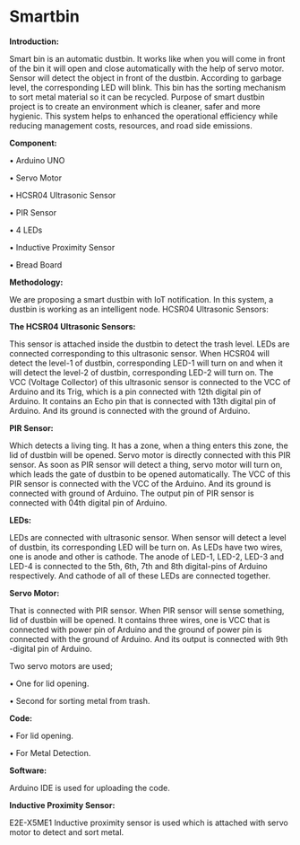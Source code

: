 # Smartbin
**Introduction:**

Smart bin is an automatic dustbin. It works like when you will come in front of the bin it will open and close automatically with the help of servo motor. Sensor will detect the object in front of the dustbin. According to garbage level, the corresponding LED will blink. This bin has the sorting mechanism to sort metal material so it can be recycled. Purpose of smart dustbin project is to create an environment which is cleaner, safer and more hygienic. This system helps to enhanced the operational efficiency while reducing management costs, resources, and road side emissions.

**Component:**

•	Arduino UNO

•	Servo Motor

•	HCSR04 Ultrasonic Sensor

•	PIR Sensor

•	4 LEDs

•	Inductive Proximity Sensor

•	Bread Board

**Methodology:**

We are proposing a smart dustbin with IoT notification. In this system, a dustbin is working as an intelligent node. 
HCSR04 Ultrasonic Sensors: 

**The HCSR04 Ultrasonic Sensors:**

This sensor is attached inside the dustbin to detect the trash level. LEDs are connected corresponding to this ultrasonic sensor. When HCSR04 will detect the level-1 of dustbin, corresponding LED-1 will turn on and when it will detect the level-2 of dustbin, corresponding LED-2 will turn on. The VCC (Voltage Collector) of this ultrasonic sensor is connected to the VCC of Arduino and its Trig, which is a pin connected with 12th digital pin of Arduino. It contains an Echo pin that is connected with 13th digital pin of Arduino. And its ground is connected with the ground of Arduino. 

**PIR Sensor:**

Which detects a living ting. It has a zone, when a thing enters this zone, the lid of dustbin will be opened. Servo motor is directly connected with this PIR sensor. As soon as PIR sensor will detect a thing, servo motor will turn on, which leads the gate of dustbin to be opened automatically. The VCC of this PIR sensor is connected with the VCC of the Arduino. And its ground is connected with ground of Arduino. The output pin of PIR sensor is connected with 04th digital pin of Arduino.

**LEDs:**

LEDs are connected with ultrasonic sensor. When sensor will detect a level of dustbin, its corresponding LED will be turn on. As LEDs have two wires, one is anode and other is cathode. The anode of LED-1, LED-2, LED-3 and LED-4 is connected to the 5th, 6th, 7th and 8th digital-pins of Arduino respectively. And cathode of all of these LEDs are connected together. 

**Servo Motor:**

That is connected with PIR sensor. When PIR sensor will sense something, lid of dustbin will be opened. It contains three wires, one is VCC that is connected with power pin of Arduino and the ground of power pin is connected with the ground of Arduino. And its output is connected with 9th -digital pin of Arduino.

Two servo motors are used;

•	One for lid opening.

•	Second for sorting metal from trash.

**Code:**

•	For lid opening.

•	For Metal Detection.

**Software:**

Arduino IDE is used for uploading the code.

**Inductive Proximity Sensor:**

E2E-X5ME1 Inductive proximity sensor is used which is attached with servo motor to detect and sort metal.


